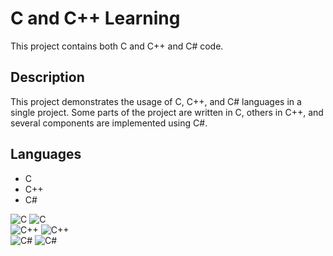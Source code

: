 # C and C++ Learning

This project contains both C and C++ and C# code.

## Description
This project demonstrates the usage of C, C++, and C# languages in a single project. Some parts of the project are written in C, others in C++, and several components are implemented using C#.

## Languages
- C
- C++
- C#

![C](https://img.shields.io/badge/Lang-C-blue.svg)
![C](https://img.shields.io/badge/Lang-C-purple.svg)
<br>
![C++](https://img.shields.io/badge/Lang-C%2B%2B-blue.svg)
![C++](https://img.shields.io/badge/Lang-C%2B%2B-purple.svg)
<br>
![C#](https://img.shields.io/badge/Lang-C%23-blue.svg)
![C#](https://img.shields.io/badge/Language-C%23-purple.svg)

